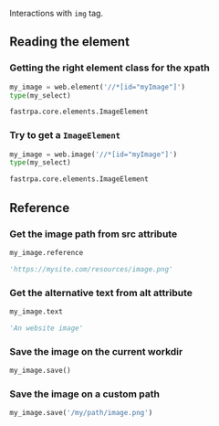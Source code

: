 Interactions with `img` tag.

## Reading the element

### Getting the right element class for the xpath

```python linenums="1"
my_image = web.element('//*[id="myImage"]')
type(my_select)
```

```python title="Output"
fastrpa.core.elements.ImageElement
```

### Try to get a `ImageElement`

```python linenums="1"
my_image = web.image('//*[id="myImage"]')
type(my_select)
```

```python title="Output"
fastrpa.core.elements.ImageElement
```

## Reference

### Get the image path from src attribute

```python linenums="1"
my_image.reference
```

```python title="Output"
'https://mysite.com/resources/image.png'
```

### Get the alternative text from alt attribute

```python linenums="1"
my_image.text
```

```python title="Output"
'An website image'
```

### Save the image on the current workdir

```python linenums="1"
my_image.save()
```

### Save the image on a custom path

```python linenums="1"
my_image.save('/my/path/image.png')
```
